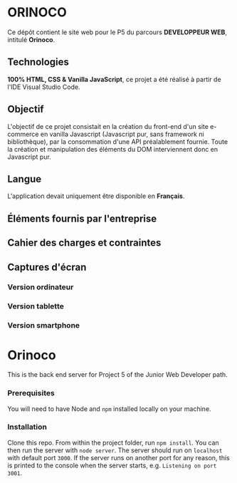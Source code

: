 # ORINOCO
Ce dépôt contient le site web pour le P5 du parcours **DEVELOPPEUR WEB**, intitulé **Orinoco**.


## Technologies

**100% HTML, CSS & Vanilla JavaScript**, ce projet a été réalisé à partir de l'IDE Visual Studio Code.


## Objectif

L'objectif de ce projet consistait en la création du front-end d'un site e-commerce en vanilla Javascript (Javascript pur, sans framework ni bibliothèque), par la consommation d'une API préalablement fournie.
Toute la création et manipulation des éléments du DOM interviennent donc en Javascript pur.


## Langue

L'application devait uniquement être disponible en **Français**.


## Éléments fournis par l'entreprise




## Cahier des charges et contraintes




## Captures d'écran

### Version ordinateur 


  
  

### Version tablette 


  


### Version smartphone




# Orinoco #

This is the back end server for Project 5 of the Junior Web Developer path.


### Prerequisites ###

You will need to have Node and `npm` installed locally on your machine.

### Installation ###

Clone this repo. From within the project folder, run `npm install`. You 
can then run the server with `node server`. 
The server should run on `localhost` with default port `3000`. If the
server runs on another port for any reason, this is printed to the
console when the server starts, e.g. `Listening on port 3001`.
